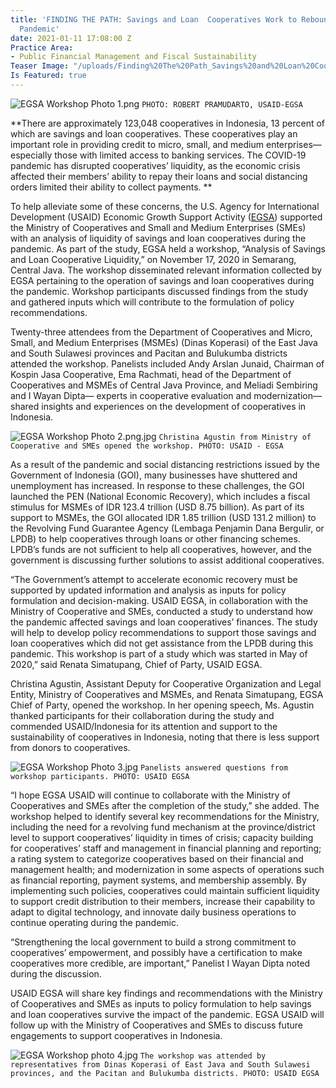 ```yaml
---
title: 'FINDING THE PATH: Savings and Loan  Cooperatives Work to Rebound Amidst the
  Pandemic'
date: 2021-01-11 17:08:00 Z
Practice Area:
- Public Financial Management and Fiscal Sustainability
Teaser Image: "/uploads/Finding%20The%20Path_Savings%20and%20Loan%20Cooperatives.png"
Is Featured: true
---
```


![EGSA Workshop Photo 1.png](/uploads/EGSA%20Workshop%20Photo%201.png)
`PHOTO: ROBERT PRAMUDARTO, USAID-EGSA`

\*\*There are approximately 123,048 cooperatives in Indonesia,
13 percent of which are savings and loan cooperatives. These cooperatives play an important role in providing credit to micro, small, and medium enterprises—especially those with limited access to banking services. The COVID-19 pandemic has disrupted cooperatives’ liquidity, as the economic crisis affected their members’ ability to repay their loans and social distancing orders limited their ability to collect payments. \*\*

To help alleviate some of these concerns, the U.S. Agency for International Development (USAID) Economic Growth Support Activity ([EGSA](https://devtechsys.com/projects/Economic-Growth-Support-Activity-(EGSA)-in-Indonesia/)) supported the Ministry of Cooperatives and Small and Medium Enterprises (SMEs) with an analysis of liquidity of savings and loan cooperatives during the pandemic. As part of the study, EGSA held a workshop, “Analysis of Savings and Loan Cooperative Liquidity,” on November 17, 2020 in Semarang, Central Java. The workshop disseminated relevant information collected by EGSA pertaining to the operation of savings and loan cooperatives during the pandemic. Workshop participants discussed findings from the study and gathered inputs which will contribute to the formulation of policy recommendations.

Twenty-three attendees from the Department of Cooperatives and Micro, Small, and Medium Enterprises (MSMEs) (Dinas Koperasi) of the East Java and South Sulawesi provinces and Pacitan and Bulukumba districts attended the workshop. Panelists included Andy Arslan Junaid, Chairman of Kospin Jasa Cooperative, Ema Rachmati, head of the Department of Cooperatives and MSMEs of Central Java Province, and Meliadi Sembiring and I Wayan Dipta— experts in cooperative evaluation and modernization— shared insights and experiences on the development of cooperatives in Indonesia.

![EGSA Workshop Photo 2.png.jpg](/uploads/EGSA%20Workshop%20Photo%202.png.jpg)
`Christina Agustin from Ministry of Cooperative and SMEs opened the workshop. PHOTO: USAID - EGSA`

As a result of the pandemic and social distancing restrictions issued by the Government of Indonesia (GOI), many businesses have shuttered and unemployment has increased. In response to these challenges, the GOI launched the PEN (National Economic Recovery), which includes a fiscal stimulus for MSMEs of IDR 123.4 trillion (USD 8.75 billion). As part of its support to MSMEs, the GOI allocated IDR 1.85 trillion (USD 131.2 million) to the Revolving Fund Guarantee Agency (Lembaga Penjamin Dana Bergulir, or LPDB) to help cooperatives through loans or other financing schemes. LPDB’s funds are not sufficient to help all cooperatives, however, and the government is discussing further solutions to assist additional cooperatives. 

“The Government’s attempt to accelerate economic recovery must be supported by updated information and analysis as inputs for policy formulation and decision-making. USAID EGSA, in collaboration with the Ministry of Cooperative and SMEs, conducted a study to understand how the pandemic affected savings and loan cooperatives’ finances. The study will help to develop policy recommendations to support those savings and loan cooperatives which did not get assistance from the LPDB during this pandemic. This workshop is part of a study which was started in May of 2020,” said Renata Simatupang, Chief of Party, USAID EGSA. 

Christina Agustin, Assistant Deputy for Cooperative Organization and Legal Entity, Ministry of Cooperatives and MSMEs, and Renata Simatupang, EGSA Chief of Party, opened the workshop. In her opening speech, Ms. Agustin thanked participants for their collaboration during the study and commended USAID/Indonesia for its attention and support to the sustainability of cooperatives in Indonesia, noting that there is less support from donors to cooperatives.   

![EGSA Workshop Photo 3.jpg](/uploads/EGSA%20Workshop%20Photo%203.jpg)
`Panelists answered questions from workshop participants. PHOTO: USAID EGSA`

“I hope EGSA USAID will continue to collaborate with the Ministry of Cooperatives and SMEs after the completion of the study,” she added.
The workshop helped to identify several key recommendations for the Ministry, including the need for a revolving fund mechanism at the province/district level to support cooperatives’ liquidity in times of crisis; capacity building for cooperatives’ staff and management in financial planning and reporting; a rating system to categorize cooperatives based on their financial and management health; and modernization in some aspects of operations such as financial reporting, payment systems, and membership assembly. By implementing such policies, cooperatives could maintain sufficient liquidity to support credit distribution to their members, increase their capability to adapt to digital technology, and innovate daily business operations to continue operating during the pandemic.

“Strengthening the local government to build a strong commitment to cooperatives’ empowerment, and possibly have a certification to make cooperatives more credible, are important,” Panelist 
I Wayan Dipta noted during the discussion. 

USAID EGSA will share key findings and recommendations with the Ministry of Cooperatives and SMEs as inputs to policy formulation to help savings and loan cooperatives survive the impact of the pandemic. EGSA USAID will follow up with the Ministry of Cooperatives and SMEs to discuss future engagements to support cooperatives in Indonesia. 

![EGSA Workshop photo 4.jpg](/uploads/EGSA%20Workshop%20photo%204.jpg)
`The workshop was attended by representatives from Dinas Koperasi of East Java and South Sulawesi provinces, and the Pacitan and Bulukumba districts.
PHOTO: USAID EGSA`




